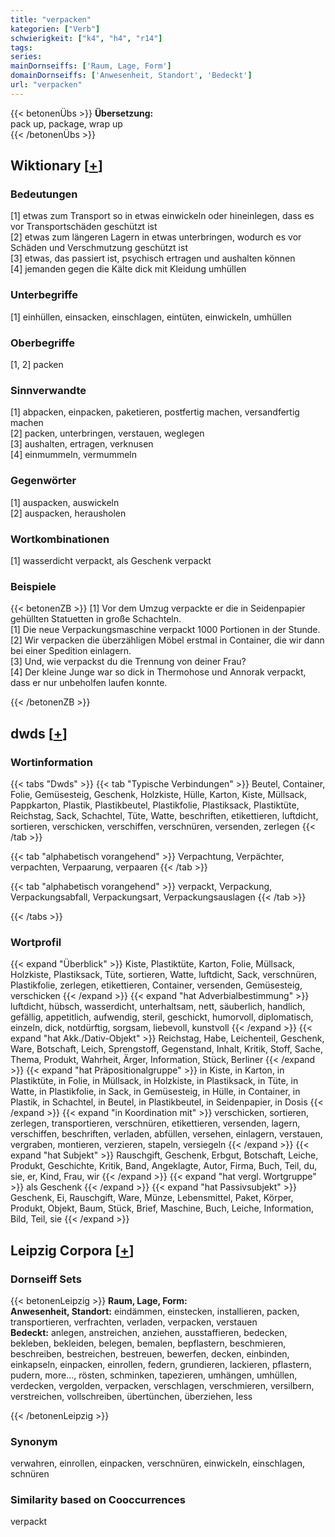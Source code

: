 ```yaml
---
title: "verpacken"
kategorien: ["Verb"]
schwierigkeit: ["k4", "h4", "r14"]
tags:
series:
mainDornseiffs: ['Raum, Lage, Form']
domainDornseiffs: ['Anwesenheit, Standort', 'Bedeckt']
url: "verpacken"
---
```


{{< betonenÜbs >}}
**Übersetzung:**  
pack up, package, wrap up  
{{< /betonenÜbs >}}

## Wiktionary [[+](https://de.wiktionary.org/wiki/verpacken)]

### Bedeutungen
[1] etwas zum Transport so in etwas einwickeln oder hineinlegen, dass es vor Transportschäden geschützt ist  
[2] etwas zum längeren Lagern in etwas unterbringen, wodurch es vor Schäden und Verschmutzung geschützt ist  
[3] etwas, das passiert ist, psychisch ertragen und aushalten können  
[4] jemanden gegen die Kälte dick mit Kleidung umhüllen  

### Unterbegriffe
[1] einhüllen, einsacken, einschlagen, eintüten, einwickeln, umhüllen  

### Oberbegriffe
[1, 2] packen  

### Sinnverwandte
[1] abpacken, einpacken, paketieren, postfertig machen, versandfertig machen  
[2] packen, unterbringen, verstauen, weglegen  
[3] aushalten, ertragen, verknusen  
[4] einmummeln, vermummeln  

### Gegenwörter
[1] auspacken, auswickeln  
[2] auspacken, herausholen  

### Wortkombinationen
[1] wasserdicht verpackt, als Geschenk verpackt  

### Beispiele
{{< betonenZB >}}
[1] Vor dem Umzug verpackte er die in Seidenpapier gehüllten Statuetten in große Schachteln.  
[1] Die neue Verpackungsmaschine verpackt 1000 Portionen in der Stunde.  
[2] Wir verpacken die überzähligen Möbel erstmal in Container, die wir dann bei einer Spedition einlagern.  
[3] Und, wie verpackst du die Trennung von deiner Frau?  
[4] Der kleine Junge war so dick in Thermohose und Annorak verpackt, dass er nur unbeholfen laufen konnte.  

{{< /betonenZB >}}


## dwds [[+](https://www.dwds.de/wb/verpacken)]

### Wortinformation
{{< tabs "Dwds" >}}
{{< tab "Typische Verbindungen" >}}
Beutel, Container, Folie, Gemüsesteig, Geschenk, Holzkiste, Hülle, Karton, Kiste, Müllsack, Pappkarton, Plastik, Plastikbeutel, Plastikfolie, Plastiksack, Plastiktüte, Reichstag, Sack, Schachtel, Tüte, Watte, beschriften, etikettieren, luftdicht, sortieren, verschicken, verschiffen, verschnüren, versenden, zerlegen
{{< /tab >}}

{{< tab "alphabetisch vorangehend" >}}
Verpachtung, Verpächter, verpachten, Verpaarung, verpaaren
{{< /tab >}}

{{< tab "alphabetisch vorangehend" >}}
verpackt, Verpackung, Verpackungsabfall, Verpackungsart, Verpackungsauslagen
{{< /tab >}}

{{< /tabs >}}

### Wortprofil
{{< expand "Überblick" >}} Kiste, Plastiktüte, Karton, Folie, Müllsack, Holzkiste, Plastiksack, Tüte, sortieren, Watte, luftdicht, Sack, verschnüren, Plastikfolie, zerlegen, etikettieren, Container, versenden, Gemüsesteig, verschicken {{< /expand >}}
{{< expand "hat Adverbialbestimmung" >}} luftdicht, hübsch, wasserdicht, unterhaltsam, nett, säuberlich, handlich, gefällig, appetitlich, aufwendig, steril, geschickt, humorvoll, diplomatisch, einzeln, dick, notdürftig, sorgsam, liebevoll, kunstvoll {{< /expand >}}
{{< expand "hat Akk./Dativ-Objekt" >}} Reichstag, Habe, Leichenteil, Geschenk, Ware, Botschaft, Leich, Sprengstoff, Gegenstand, Inhalt, Kritik, Stoff, Sache, Thema, Produkt, Wahrheit, Ärger, Information, Stück, Berliner {{< /expand >}}
{{< expand "hat Präpositionalgruppe" >}} in Kiste, in Karton, in Plastiktüte, in Folie, in Müllsack, in Holzkiste, in Plastiksack, in Tüte, in Watte, in Plastikfolie, in Sack, in Gemüsesteig, in Hülle, in Container, in Plastik, in Schachtel, in Beutel, in Plastikbeutel, in Seidenpapier, in Dosis {{< /expand >}}
{{< expand "in Koordination mit" >}} verschicken, sortieren, zerlegen, transportieren, verschnüren, etikettieren, versenden, lagern, verschiffen, beschriften, verladen, abfüllen, versehen, einlagern, verstauen, vergraben, montieren, verzieren, stapeln, versiegeln {{< /expand >}}
{{< expand "hat Subjekt" >}} Rauschgift, Geschenk, Erbgut, Botschaft, Leiche, Produkt, Geschichte, Kritik, Band, Angeklagte, Autor, Firma, Buch, Teil, du, sie, er, Kind, Frau, wir {{< /expand >}}
{{< expand "hat vergl. Wortgruppe" >}} als Geschenk {{< /expand >}}
{{< expand "hat Passivsubjekt" >}} Geschenk, Ei, Rauschgift, Ware, Münze, Lebensmittel, Paket, Körper, Produkt, Objekt, Baum, Stück, Brief, Maschine, Buch, Leiche, Information, Bild, Teil, sie {{< /expand >}}

## Leipzig Corpora [[+](https://corpora.uni-leipzig.de/en/res?word=verpacken&corpusId=deu_newscrawl-public_2018)]

### Dornseiff Sets
{{< betonenLeipzig >}}
**Raum, Lage, Form:**  
**Anwesenheit, Standort:** eindämmen, einstecken, installieren, packen, transportieren, verfrachten, verladen, verpacken, verstauen  
**Bedeckt:** anlegen, anstreichen, anziehen, ausstaffieren, bedecken, bekleben, bekleiden, belegen, bemalen, bepflastern, beschmieren, beschreiben, bestreichen, bestreuen, bewerfen, decken, einbinden, einkapseln, einpacken, einrollen, federn, grundieren, lackieren, pflastern, pudern, more..., rösten, schminken, tapezieren, umhängen, umhüllen, verdecken, vergolden, verpacken, verschlagen, verschmieren, versilbern, verstreichen, vollschreiben, übertünchen, überziehen, less  

{{< /betonenLeipzig >}}

### Synonym
verwahren, einrollen, einpacken, verschnüren, einwickeln, einschlagen, schnüren


### Similarity based on Cooccurrences
verpackt


